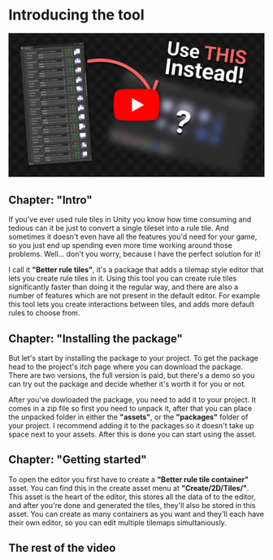 # <!-- {docsify-ignore} -->

# Introducing the tool

[![The Solution to ALL of Your Rule Tile Problems!](./images/youtube-thumbnail.png)](https://www.youtube.com/channel/UCo-V8qAlHZWFRkUDCtc0cyQ)

## Chapter: "Intro"

If you've ever used rule tiles in Unity you know how time consuming and tedious can it be just to convert a single tileset into a rule tile. And sometimes it doesn't even have all the features you'd need for your game, so you just end up spending even more time working around those problems. Well... don't you worry, because I have the perfect solution for it!

I call it **"Better rule tiles"**, it's a package that adds a tilemap style editor that lets you create rule tiles in it. Using this tool you can create rule tiles significantly faster than doing it the regular way, and there are also a number of features which are not present in the default editor. For example this tool lets you create interactions between tiles, and adds more default rules to choose from.

## Chapter: "Installing the package"

But let's start by installing the package to your project. To get the package head to the project's itch page where you can download the package. There are two versions, the full version is paid, but there's a demo so you can try out the package and decide whether it's worth it for you or not.

After you've dowloaded the package, you need to add it to your project. It comes in a zip file so first you need to unpack it, after that you can place the unpacked folder in either the **"assets"**, or the **"packages"** folder of your project. I recommend adding it to the packages so it doesn't take up space next to your assets. After this is done you can start using the asset.

## Chapter: "Getting started"

To open the editor you first have to create a **"Better rule tile container"** asset. You can find this in the create asset menu at **"Create/2D/Tiles/"**. This asset is the heart of the editor, this stores all the data of to the editor, and after you're done and generated the tiles, they'll also be stored in this asset. You can create as many containers as you want and they'll each have their own editor, so you can edit multiple tilemaps simultaniously.

## The rest of the video